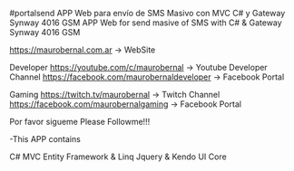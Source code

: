 #portalsend
APP Web para envío de SMS Masivo con MVC C# y Gateway Synway 4016 GSM APP Web for send masive of SMS with C# & Gateway Synway 4016 GSM

https://maurobernal.com.ar -> WebSite

Developer https://youtube.com/c/maurobernal -> Youtube Developer Channel https://facebook.com/maurobernaldeveloper -> Facebook Portal

Gaming https://twitch.tv/maurobernal -> Twitch Channel https://facebook.com/maurobernalgaming -> Facebook Portal

Por favor sigueme Please Followme!!!

-This APP contains

C# MVC Entity Framework & Linq Jquery & Kendo UI Core
